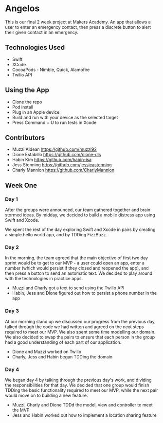 # Angelos
This is our final 2 week project at Makers Academy.
An app that allows a user to enter an emergency contact, then press a discrete button to alert their given contact in an emergency.

## Technologies Used
* Swift
* XCode
* CocoaPods - Nimble, Quick, Alamofire
* Twilio API

## Using the App
* Clone the repo
* Pod install
* Plug in an Apple device
* Build and run with your device as the selected target
* Press Command + U to run tests in Xcode

## Contributors
* Muzzi Aldean https://github.com/muzzi92
* Dione Estabillo https://github.com/dione-dls
* Habin Kim https://github.com/habin-isa
* Jess Stenning https://github.com/jessicastenning
* Charly Mannion https://github.com/CharlyMannion

## Week One

### Day 1

After the groups were announced, our team gathered together and brain stormed ideas. By midday, we decided to build a mobile distress app using Swift and Xcode.

We spent the rest of the day exploring Swift and Xcode in pairs by creating a simple hello world app, and by TDDing FizzBuzz.

### Day 2

In the morning, the team agreed that the main objective of first two day sprint would be to get to our MVP - a user could open an app, enter a number (which would persist if they closed and reopened the app), and then press a button to send an automatic text. We decided to play around with the technologies in practice apps.

* Muzzi and Charly got a text to send using the Twilio API
* Habin, Jess and Dione figured out how to persist a phone number in the app

### Day 3

At our morning stand up we discussed our progress from the previous day, talked through the code we had written and agreed on the next steps required to meet our MVP. We also spent some time modelling our domain. We also decided to swap the pairs to ensure that each person in the group had a good understanding of each part of our application.

* Dione and Muzzi worked on Twilio
* Charly, Jess and Habin began TDDing the domain

### Day 4

We began day 4 by talking through the previous day's work, and dividing the responsibilities for that day. We decided that one group would finish TDDing the basic functionality required to meet our MVP, while the next pair would move on to building a new feature.

* Muzzi, Charly and Dione TDDd the model, view and controller to meet the MVP
* Jess and Habin worked out how to implement a location sharing feature
